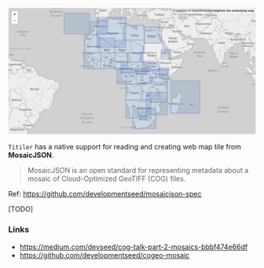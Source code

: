 
![](/img/africa_mosaic.png)

`Titiler` has a native support for reading and creating web map tile from **MosaicJSON**.

> MosaicJSON is an open standard for representing metadata about a mosaic of Cloud-Optimized GeoTIFF (COG) files.

Ref: https://github.com/developmentseed/mosaicjson-spec

[TODO]

### Links

- https://medium.com/devseed/cog-talk-part-2-mosaics-bbbf474e66df
- https://github.com/developmentseed/cogeo-mosaic
